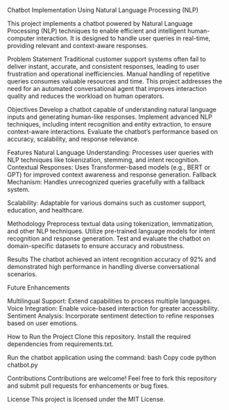 Chatbot Implementation Using Natural Language Processing (NLP)

This project implements a chatbot powered by Natural Language Processing (NLP) techniques to enable efficient and intelligent human-computer interaction. It is designed to handle user queries in real-time, providing relevant and context-aware responses.

Problem Statement
Traditional customer support systems often fail to deliver instant, accurate, and consistent responses, leading to user frustration and operational inefficiencies. Manual handling of repetitive queries consumes valuable resources and time. This project addresses the need for an automated conversational agent that improves interaction quality and reduces the workload on human operators.

Objectives
Develop a chatbot capable of understanding natural language inputs and generating human-like responses.
Implement advanced NLP techniques, including intent recognition and entity extraction, to ensure context-aware interactions.
Evaluate the chatbot’s performance based on accuracy, scalability, and response relevance.

Features
Natural Language Understanding: Processes user queries with NLP techniques like tokenization, stemming, and intent recognition.
Contextual Responses: Uses Transformer-based models (e.g., BERT or GPT) for improved context awareness and response generation.
Fallback Mechanism: Handles unrecognized queries gracefully with a fallback system.

Scalability: Adaptable for various domains such as customer support, education, and healthcare.

Methodology
Preprocess textual data using tokenization, lemmatization, and other NLP techniques.
Utilize pre-trained language models for intent recognition and response generation.
Test and evaluate the chatbot on domain-specific datasets to ensure accuracy and robustness.

Results
The chatbot achieved an intent recognition accuracy of 92% and demonstrated high performance in handling diverse conversational scenarios.

Future Enhancements


Multilingual Support: Extend capabilities to process multiple languages.
Voice Integration: Enable voice-based interaction for greater accessibility.
Sentiment Analysis: Incorporate sentiment detection to refine responses based on user emotions.


How to Run the Project
Clone this repository.
Install the required dependencies from requirements.txt.

Run the chatbot application using the command:
bash
Copy code
python chatbot.py

Contributions
Contributions are welcome! Feel free to fork this repository and submit pull requests for enhancements or bug fixes.

License
This project is licensed under the MIT License.
